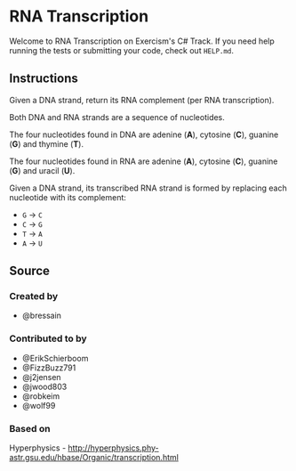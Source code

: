 # RNA Transcription

Welcome to RNA Transcription on Exercism's C# Track.
If you need help running the tests or submitting your code, check out `HELP.md`.

## Instructions

Given a DNA strand, return its RNA complement (per RNA transcription).

Both DNA and RNA strands are a sequence of nucleotides.

The four nucleotides found in DNA are adenine (**A**), cytosine (**C**),
guanine (**G**) and thymine (**T**).

The four nucleotides found in RNA are adenine (**A**), cytosine (**C**),
guanine (**G**) and uracil (**U**).

Given a DNA strand, its transcribed RNA strand is formed by replacing
each nucleotide with its complement:

* `G` -> `C`
* `C` -> `G`
* `T` -> `A`
* `A` -> `U`

## Source

### Created by

- @bressain

### Contributed to by

- @ErikSchierboom
- @FizzBuzz791
- @j2jensen
- @jwood803
- @robkeim
- @wolf99

### Based on

Hyperphysics - http://hyperphysics.phy-astr.gsu.edu/hbase/Organic/transcription.html